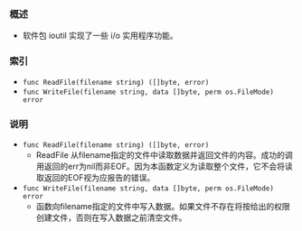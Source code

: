 ### 概述
+ 软件包 ioutil 实现了一些 i/o 实用程序功能。

### 索引

+ `func ReadFile(filename string) ([]byte, error)`
+ `func WriteFile(filename string, data []byte, perm os.FileMode) error`

### 说明

+ `func ReadFile(filename string) ([]byte, error)`
    + ReadFile 从filename指定的文件中读取数据并返回文件的内容。成功的调用返回的err为nil而非EOF。因为本函数定义为读取整个文件，它不会将读取返回的EOF视为应报告的错误。
+ `func WriteFile(filename string, data []byte, perm os.FileMode) error`
    + 函数向filename指定的文件中写入数据。如果文件不存在将按给出的权限创建文件，否则在写入数据之前清空文件。
